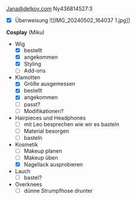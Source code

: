 Jana@delkov.com
Ny436814527:3
- [x] Überweisung
 ![[IMG_20240502_164037 1.jpg]]

**Cosplay** (Miku)
- Wig
	- [x] bestellt
	- [x] angekommen
	- [x] Styling
	- [ ] Add-ons
- Klamotten
	- [x] Größe ausgemessen
	- [x] bestellt
	- [x] angekommen
	- [ ] passt?
	- [ ] Modifikationen?
- Hairpieces und Headphones
	- [ ] mit Leo besprechen wie wir es basteln
	- [ ] Material besorgen
	- [ ] basteln
- Kosmetik
	- [ ] Makeup planen
	- [ ] Makeup üben
	- [x] Nagellack ausprobieren
- Lauch 
	- [ ] bastel?
- Overknees
	- [ ] dünne Strumpfhose drunter